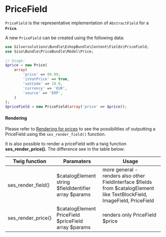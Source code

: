 # PriceField

`PriceField` is the representative implementation of `AbstractField` for a **`Price`**.

A new `PriceField` can be created using the following data:

``` php
use Silversolutions\Bundle\EshopBundle\Content\Fields\PriceField;
use Siso\Bundle\PriceBundle\Model\Price;
 
// Usage: 
$price = new Price(
    array(
        'price' => 99.99,
        'isVatPrice' => true,
        'vatCode' => 19.0,
        'currency' => 'EUR',
        'source' => 'ERP',
    )
);
$priceField = new PriceField(array('price' => $price));
```

#### Rendering

Please refer to [Rendering for prices](Rendering-for-prices_23560289.html) to see the possibilities of outputting a PriceField using the `ses_render_field()` function.

It is also possible to render a priceField with a twig function **ses\_render\_price().** The difference see in the table below:

|Twig function|Paramaters|Usage|
|--- |--- |--- |
|ses_render_field()|$catalogElement</br>string $fieldIdentifier</br>array $params|more general -</br>renders also other FieldInterface $fields from $catalogElement</br>like TextBlockField, ImageField, PriceField|
|ses_render_price()|$catalogElement</br>PriceField $priceField</br>array $params|renders only PriceField $price|
